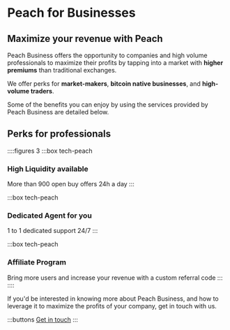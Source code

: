# Peach for Businesses
## Maximize your revenue with Peach

Peach Business offers the opportunity to companies and high volume professionals to maximize their profits by tapping into a market with **higher premiums** than traditional exchanges.

We offer perks for **market-makers**, **bitcoin native businesses**, and **high-volume traders**.

Some of the benefits you can enjoy by using the services provided by Peach Business are detailed below.

## Perks for professionals
::::figures 3
:::box tech-peach
### High Liquidity available
More than 900 open buy offers 24h a day
:::

:::box tech-peach
### Dedicated Agent for you
1 to 1 dedicated support 24/7
:::

:::box tech-peach
### Affiliate Program
Bring more users and increase your revenue with a custom referral code
:::
::::

If you'd be interested in knowing more about Peach Business, and how to leverage it to maximize the profits of your company, get in touch with us.

:::buttons
[Get in touch](mailto:$contactEmail$)
:::
